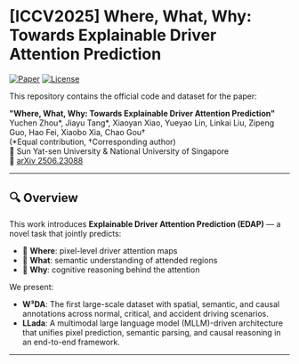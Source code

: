 # [ICCV2025] Where, What, Why: Towards Explainable Driver Attention Prediction

[![Paper](https://img.shields.io/badge/Paper-ArXiv-red)](https://arxiv.org/abs/2506.23088)
[![License](https://img.shields.io/badge/license-MIT-blue.svg)](LICENSE)

This repository contains the official code and dataset for the paper:

**"Where, What, Why: Towards Explainable Driver Attention Prediction"**  
Yuchen Zhou\*, Jiayu Tang\*, Xiaoyan Xiao, Yueyao Lin, Linkai Liu, Zipeng Guo, Hao Fei, Xiaobo Xia, Chao Gou†  
(*Equal contribution, †Corresponding author)  
📍 Sun Yat-sen University & National University of Singapore  
📄 [arXiv 2506.23088](https://arxiv.org/abs/2506.23088)

---

## 🔍 Overview

This work introduces **Explainable Driver Attention Prediction (EDAP)** — a novel task that jointly predicts:

- 🧭 **Where**: pixel-level driver attention maps  
- 🧠 **What**: semantic understanding of attended regions  
- 🧩 **Why**: cognitive reasoning behind the attention

We present:

- **W³DA**: The first large-scale dataset with spatial, semantic, and causal annotations across normal, critical, and accident driving scenarios.
- **LLada**: A multimodal large language model (MLLM)-driven architecture that unifies pixel prediction, semantic parsing, and causal reasoning in an end-to-end framework.

---


